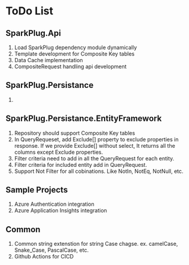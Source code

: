 # ToDo List 

## SparkPlug.Api
1. Load SparkPlug dependency module dynamically
2. Template development for Composite Key tables
3. Data Cache implementation
4. CompositeRequest handling api development

## SparkPlug.Persistance
1. 

## SparkPlug.Persistance.EntityFramework
1. Repository should support Composite Key tables
2. In QueryRequeset, add Exclude[] property to exclude properties in response. If we provide Exclude[] without select, It returns all the columns except Exclude properties. 
3. Filter criteria need to add in all the QueryRequest for each entity.
4. Filter criteria for included entity add in QueryRequest.
5. Support Not Filter for all cobinations. Like NotIn, NotEq, NotNull, etc.

## Sample Projects 
1. Azure Authentication integration
2. Azure Application Insights integration

## Common
1. Common string extenstion for string Case chagse. ex. camelCase, Snake_Case, PascalCase, etc.
2. Github Actions for CICD